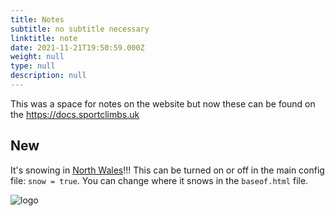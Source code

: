 ```yaml
---
title: Notes
subtitle: no subtitle necessary
linktitle: note
date: 2021-11-21T19:50:59.000Z
weight: null
type: null
description: null
---
```


This was a space for notes on the website but now these can be found on the <https://docs.sportclimbs.uk>


## New

It's snowing in [North Wales](/north-wales/)!!! This can be turned on or off in the main config file: `snow = true`. You can change where it snows in the `baseof.html` file.

![logo](/images/sportclimbs.svg)